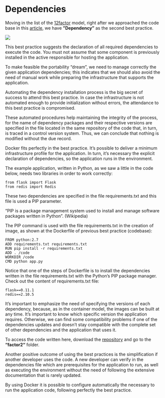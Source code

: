 # Dependencies

Moving in the list of the [12factor](https://12factor.net/) model, right after we approached the code base in this [article](https://imasters.com.br/desenvolvimento/dockerizando-aplicacoes-base-de-codigo), we have **”Dependency”** as the second best practice.

![](images/dependencia.png)

This best practice suggests the declaration of all required dependencies to execute the code. You must not assume that some component is previously installed in the active responsible for hosting the application.

To make feasible the portability “dream”, we need to manage correctly the given application dependencies; this indicates that we should also avoid the need of manual work while preparing the infrastructure that supports the application.

Automating the dependency installation process is the big secret of success to attend this best practice. In case the infrastructure is not automated enough to provide initialization without errors, the attendance to this best practice is compromised.

These automated procedures help maintaining the integrity of the process, for the name of dependency packages and their respective versions are specified in the file located in the same repository of the code that, in turn, is traced in a control version system. Thus, we can conclude that nothing is modified without the due record.

Docker fits perfectly in the best practice. It’s possible to deliver a minimum infrastructure profile for the application. In turn, it’s necessary the explicit declaration of dependencies, so the application runs in the environment.

The example application, written in Python, as we saw a little in the code below, needs two libraries in order to work correctly:

```
from flask import Flask
from redis import Redis
```

These two dependencies are specified in the file requirements.txt and this file is used a PIP parameter.

“PIP is a package management system used to install and manage software packages written in Python”. (Wikipedia)

The PIP command is used with the file requirements.txt in the creation of image, as shown at the Dockerfile of previous best practice (codebase):

```
FROM python:2.7
ADD requirements.txt requirements.txt
RUN pip install -r requirements.txt
ADD . /code
WORKDIR /code
CMD python app.py
```

Notice that one of the steps of Dockerfile is to install the dependencies written in the file requirements.txt with the Python’s PIP package manager. Check out the content of requirements.txt file:

```
flask==0.11.1
redis==2.10.5
```

It’s important to emphasize the need of specifying the versions of each dependency, because, as in the container model, the images can be built at any time. It’s important to know which specific version the application requires. Otherwise, we can find some compatibility problems if one of the dependencies updates and doesn’t stay compatible with the complete set of other dependencies and the application that uses it.

To access the code written here, download the [repository](https://github.com/gomex/exemplo-12factor-docker) and go to the  **“factor2“** folder.

Another positive outcome of using the best practices is the simplification if another developer uses the code. A new developer can verify in the dependencies file which are prerequisites for the application to run, as well as executing the environment without the need of following the extensive documentation that is rarely updated.

By using Docker it is possible to configure automatically the necessary to run the application code, following perfectly the best practice.
